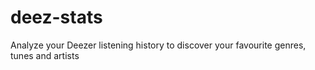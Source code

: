 # deez-stats
Analyze your Deezer listening history to discover your favourite genres, tunes and artists
